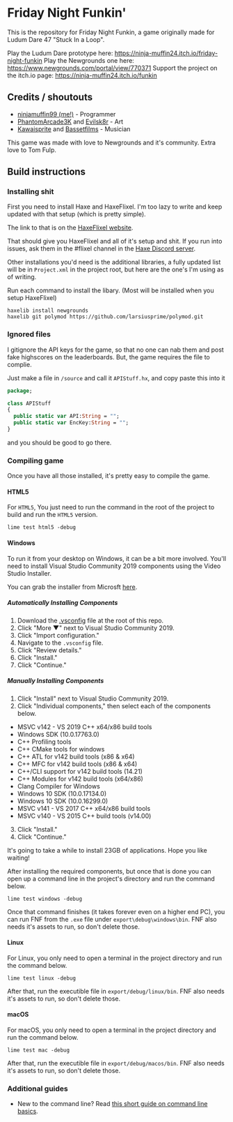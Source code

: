 # Friday Night Funkin'
This is the repository for Friday Night Funkin, a game originally made for Ludum Dare 47 "Stuck In a Loop".

Play the Ludum Dare prototype here: https://ninja-muffin24.itch.io/friday-night-funkin
Play the Newgrounds one here: https://www.newgrounds.com/portal/view/770371
Support the project on the itch.io page: https://ninja-muffin24.itch.io/funkin

## Credits / shoutouts
- [ninjamuffin99 (me!)](https://twitter.com/ninja_muffin99) - Programmer
- [PhantomArcade3K](https://twitter.com/phantomarcade3k) and [Evilsk8r](https://twitter.com/evilsk8r) - Art
- [Kawaisprite](https://twitter.com/kawaisprite) and [Bassetfilms](https://twitter.com/Bassetfilms) - Musician

This game was made with love to Newgrounds and it's community. Extra love to Tom Fulp.

## Build instructions
### Installing shit
First you need to install Haxe and HaxeFlixel. I'm too lazy to write and keep updated with that setup (which is pretty simple).

The link to that is on the [HaxeFlixel website](https://haxeflixel.com/documentation/getting-started/).

That should give you HaxeFlixel and all of it's setup and shit. If you run into issues, ask them in the #flixel channel in the [Haxe Discord server](https://discord.gg/5ybrNNWx9S).

Other installations you'd need is the additional libraries, a fully updated list will be in `Project.xml` in the project root, but here are the one's I'm using as of writing.

Run each command to install the libary. (Most will be installed when you setup HaxeFlixel)

```
haxelib install newgrounds
haxelib git polymod https://github.com/larsiusprime/polymod.git
```

### Ignored files
I gitignore the API keys for the game, so that no one can nab them and post fake highscores on the leaderboards. But, the game requires the file to complie.

Just make a file in `/source` and call it `APIStuff.hx`, and copy paste this into it

```haxe
package;

class APIStuff
{
  public static var API:String = "";
  public static var EncKey:String = "";
}
```

and you should be good to go there.

### Compiling game
Once you have all those installed, it's pretty easy to compile the game. 

#### HTML5
For `HTML5`, You just need to run the command in the root of the project to build and run the `HTML5` version.

```
lime test html5 -debug
```

#### Windows
To run it from your desktop on Windows, it can be a bit more involved. You'll need to install Visual Studio Community 2019 components using the Video Studio Installer.

You can grab the installer from Microsft [here](https://visualstudio.microsoft.com/vs/community/).

##### Automatically Installing Components
1. Download the [.vsconfig](https://github.com/ninjamuffin99/Funkin/blob/master/.vsconfig) file at the root of this repo.
2. Click "More ▼" next to Visual Studio Community 2019.
3. Click "Import configuration."
4. Navigate to the `.vsconfig` file.
5. Click "Review details."
6. Click "Install."
7. Click "Continue."

##### Manually Installing Components
1. Click "Install" next to Visual Studio Community 2019.
2. Click "Individual components," then select each of the components below.
  * MSVC v142 - VS 2019 C++ x64/x86 build tools
  * Windows SDK (10.0.17763.0)
  * C++ Profiling tools
  * C++ CMake tools for windows
  * C++ ATL for v142 build tools (x86 & x64)
  * C++ MFC for v142 build tools (x86 & x64)
  * C++/CLI support for v142 build tools (14.21)
  * C++ Modules for v142 build tools (x64/x86)
  * Clang Compiler for Windows
  * Windows 10 SDK (10.0.17134.0)
  * Windows 10 SDK (10.0.16299.0)
  * MSVC v141 - VS 2017 C++ x64/x86 build tools
  * MSVC v140 - VS 2015 C++ build tools (v14.00)
3. Click "Install."
4. Click "Continue."

It's going to take a while to install 23GB of applications. Hope you like waiting!

After installing the required components, but once that is done you can open up a command line in the project's directory and run the command below.

```
lime test windows -debug
```

Once that command finishes (it takes forever even on a higher end PC), you can run FNF from the `.exe` file under `export\debug\windows\bin`. FNF also needs it's assets to run, so don't delete those.

#### Linux
For Linux, you only need to open a terminal in the project directory and run the command below.

```
lime test linux -debug
```

After that, run the executible file in `export/debug/linux/bin`. FNF also needs it's assets to run, so don't delete those.

#### macOS
For macOS, you only need to open a terminal in the project directory and run the command below.

```
lime test mac -debug
```

After that, run the executible file in `export/debug/macos/bin`. FNF also needs it's assets to run, so don't delete those.

### Additional guides
* New to the command line? Read [this short guide on command line basics](https://ninjamuffin99.newgrounds.com/news/post/1090480).

